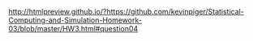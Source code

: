 http://htmlpreview.github.io/?https://github.com/kevinpiger/Statistical-Computing-and-Simulation-Homework-03/blob/master/HW3.html#question04

